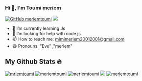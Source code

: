 ### Hi 👋, I'm Toumi meriem
[![GitHub meriemtoumi](https://img.shields.io/github/followers/meriemtoumi?label=follow&style=social)](https://github.com/meriemtoumi)
<a href="https://visitcount.itsvg.in">
  <img src="https://visitcount.itsvg.in/api?id=meriemtoumi&label=Profile%20Views&color=11&icon=8&pretty=true" />
</a>
- 🌱 I’m currently learning Js
- 🤔 I’m looking for help with node js
- 📫 How to reach me: mimimeriem20012001@gmail.com
- 😄 Pronouns: "Eve" ,"meriem" 
 ## My Github Stats 🔥
</h3>
<a href="https://github.com/meriemtoumi/github-profile-trophy"><img src="https://github-profile-trophy.vercel.app/?username=meriemtoumi&theme=radical" alt="mriemtoumi" /></a>
<img src="https://activity-graph.herokuapp.com/graph?username=meriemtoumi&theme=github" alt="meriemtoumi" />
<img src="https://github-readme-stats.vercel.app/api?username=meriemtoumi&show_icons=true&theme=radical" alt="meriemtoumi" />
<img src="https://github-readme-streak-stats.herokuapp.com/?user=meriemtoumi&theme=radical" />
<img src="https://github-readme-stats.vercel.app/api/top-langs/?username=meriemtoumi&count_private=true&theme=radical&line_height=30&hide=html&layout=default" alt="meriemtoumi" />
